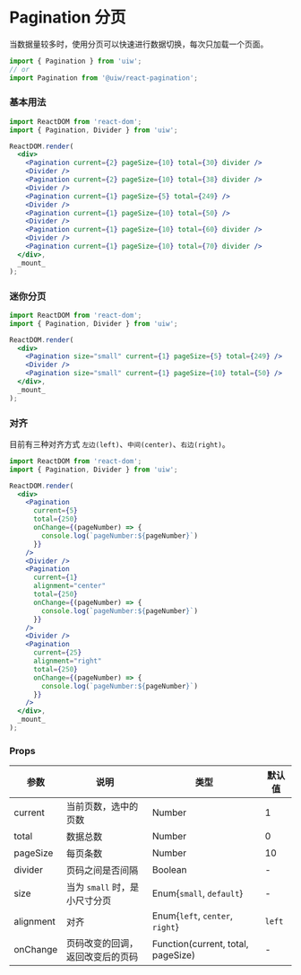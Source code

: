 Pagination 分页
===

当数据量较多时，使用分页可以快速进行数据切换，每次只加载一个页面。

```jsx
import { Pagination } from 'uiw';
// or
import Pagination from '@uiw/react-pagination';
```

### 基本用法

<!--rehype:bgWhite=true&codeSandbox=true&codePen=true-->
```jsx
import ReactDOM from 'react-dom';
import { Pagination, Divider } from 'uiw';

ReactDOM.render(
  <div>
    <Pagination current={2} pageSize={10} total={30} divider />
    <Divider />
    <Pagination current={2} pageSize={10} total={38} divider />
    <Divider />
    <Pagination current={1} pageSize={5} total={249} />
    <Divider />
    <Pagination current={1} pageSize={10} total={50} />
    <Divider />
    <Pagination current={1} pageSize={10} total={60} divider />
    <Divider />
    <Pagination current={1} pageSize={10} total={70} divider />
  </div>,
  _mount_
);
```

### 迷你分页

<!--rehype:bgWhite=true&codeSandbox=true&codePen=true-->
```jsx
import ReactDOM from 'react-dom';
import { Pagination, Divider } from 'uiw';

ReactDOM.render(
  <div>
    <Pagination size="small" current={1} pageSize={5} total={249} />
    <Divider />
    <Pagination size="small" current={1} pageSize={10} total={50} />
  </div>,
  _mount_
);
```

### 对齐

目前有三种对齐方式 `左边(left)`、`中间(center)`、`右边(right)`。

<!--rehype:bgWhite=true&codeSandbox=true&codePen=true-->
```jsx
import ReactDOM from 'react-dom';
import { Pagination, Divider } from 'uiw';

ReactDOM.render(
  <div>
    <Pagination
      current={5}
      total={250}
      onChange={(pageNumber) => { 
        console.log(`pageNumber:${pageNumber}`)
      }}
    />
    <Divider />
    <Pagination
      current={1}
      alignment="center"
      total={250}
      onChange={(pageNumber) => { 
        console.log(`pageNumber:${pageNumber}`)
      }}
    />
    <Divider />
    <Pagination
      current={25}
      alignment="right"
      total={250}
      onChange={(pageNumber) => { 
        console.log(`pageNumber:${pageNumber}`)
      }}
    />
  </div>,
  _mount_
);
```

### Props

| 参数 | 说明 | 类型 | 默认值 |
|------ |-------- |---------- |-------- |
| current | 当前页数，选中的页数 | Number | 1 |
| total | 数据总数 | Number | 0 |
| pageSize | 每页条数 | Number | 10 |
| divider | 页码之间是否间隔 | Boolean | - |
| size | 当为 `small` 时，是小尺寸分页 | Enum{`small`, `default`} | - |
| alignment | 对齐 | Enum{`left`, `center`, `right`} | `left` |
| onChange | 页码改变的回调，返回改变后的页码 | Function(current, total, pageSize) | - |